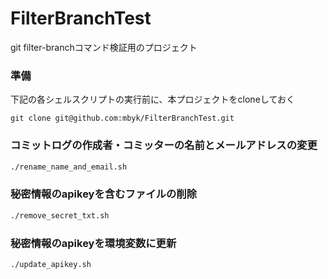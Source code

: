 # FilterBranchTest
git filter-branchコマンド検証用のプロジェクト

### 準備

下記の各シェルスクリプトの実行前に、本プロジェクトをcloneしておく

```
git clone git@github.com:mbyk/FilterBranchTest.git
```

### コミットログの作成者・コミッターの名前とメールアドレスの変更

```sh
./rename_name_and_email.sh
```

### 秘密情報のapikeyを含むファイルの削除

```sh
./remove_secret_txt.sh
```

### 秘密情報のapikeyを環境変数に更新

```sh
./update_apikey.sh
```



